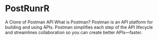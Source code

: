 # PostRunrR
A Clone of Postman API
What is Postman?
Postman is an API platform for building and using APIs. Postman simplifies each step of the API lifecycle and streamlines collaboration so you can create better APIs—faster.
